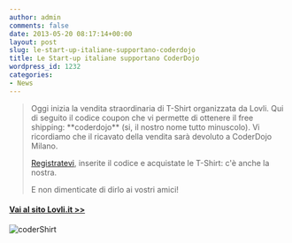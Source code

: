 ```yaml
---
author: admin
comments: false
date: 2013-05-20 08:17:14+00:00
layout: post
slug: le-start-up-italiane-supportano-coderdojo
title: Le Start-up italiane supportano CoderDojo
wordpress_id: 1232
categories:
- News
---
```


<blockquote>Oggi inizia la vendita straordinaria di T-Shirt organizzata da Lovli.
Qui di seguito il codice coupon che vi permette di ottenere il free shipping: **coderdojo** (si, il nostro nome tutto minuscolo).
Vi ricordiamo che il ricavato della vendita sarà devoluto a CoderDojo Milano.

[Registratevi](http://lovli.it/), inserite il codice e acquistate le T-Shirt: c'è anche la nostra.

E non dimenticate di dirlo ai vostri amici!</blockquote>




#### [Vai al sito Lovli.it >>](http://lovli.it/)


![coderShirt](http://coderdojomilano.it/wp-content/uploads/2013/05/coderShirt.jpg)


